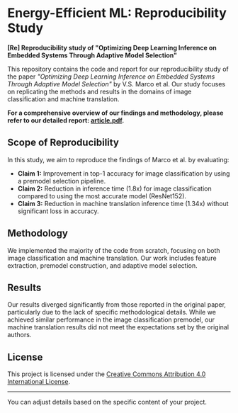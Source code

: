# Energy-Efficient ML: Reproducibility Study

**[Re] Reproducibility study of "Optimizing Deep Learning Inference on Embedded Systems Through Adaptive Model Selection"**

This repository contains the code and report for our reproducibility study of the paper *"Optimizing Deep Learning Inference on Embedded Systems Through Adaptive Model Selection"* by V.S. Marco et al. Our study focuses on replicating the methods and results in the domains of image classification and machine translation.

**For a comprehensive overview of our findings and methodology, please refer to our detailed report: [article.pdf](./article.pdf).**

## Scope of Reproducibility

In this study, we aim to reproduce the findings of Marco et al. by evaluating:
- **Claim 1:** Improvement in top-1 accuracy for image classification by using a premodel selection pipeline.
- **Claim 2:** Reduction in inference time (1.8x) for image classification compared to using the most accurate model (ResNet152).
- **Claim 3:** Reduction in machine translation inference time (1.34x) without significant loss in accuracy.

## Methodology

We implemented the majority of the code from scratch, focusing on both image classification and machine translation. Our work includes feature extraction, premodel construction, and adaptive model selection.

## Results

Our results diverged significantly from those reported in the original paper, particularly due to the lack of specific methodological details. While we achieved similar performance in the image classification premodel, our machine translation results did not meet the expectations set by the original authors.

## License

This project is licensed under the [Creative Commons Attribution 4.0 International License](https://creativecommons.org/licenses/by/4.0/).

---

You can adjust details based on the specific content of your project.